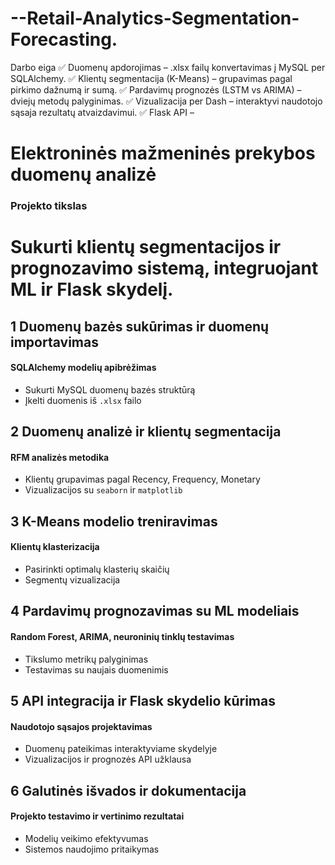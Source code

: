 # --Retail-Analytics-Segmentation-Forecasting.
Darbo eiga ✅ Duomenų apdorojimas – .xlsx failų konvertavimas į MySQL per SQLAlchemy. ✅ Klientų segmentacija (K-Means) – grupavimas pagal pirkimo dažnumą ir sumą. ✅ Pardavimų prognozės (LSTM vs ARIMA) – dviejų metodų palyginimas. ✅ Vizualizacija per Dash – interaktyvi naudotojo sąsaja rezultatų atvaizdavimui. ✅ Flask API –
#  Elektroninės mažmeninės prekybos duomenų analizė
### Projekto tikslas
# Sukurti klientų segmentacijos ir prognozavimo sistemą, integruojant ML ir Flask skydelį.

## 1️ Duomenų bazės sukūrimas ir duomenų importavimas  
####  SQLAlchemy modelių apibrėžimas  
- Sukurti MySQL duomenų bazės struktūrą  
- Įkelti duomenis iš `.xlsx` failo  

## 2️ Duomenų analizė ir klientų segmentacija  
####  RFM analizės metodika  
- Klientų grupavimas pagal Recency, Frequency, Monetary  
- Vizualizacijos su `seaborn` ir `matplotlib`  

## 3️ K-Means modelio treniravimas  
####  Klientų klasterizacija  
- Pasirinkti optimalų klasterių skaičių  
- Segmentų vizualizacija  

## 4️ Pardavimų prognozavimas su ML modeliais  
####  Random Forest, ARIMA, neuroninių tinklų testavimas  
- Tikslumo metrikų palyginimas  
- Testavimas su naujais duomenimis  

## 5️ API integracija ir Flask skydelio kūrimas  
####  Naudotojo sąsajos projektavimas  
- Duomenų pateikimas interaktyviame skydelyje  
- Vizualizacijos ir prognozės API užklausa  

## 6️ Galutinės išvados ir dokumentacija  
####  Projekto testavimo ir vertinimo rezultatai  
- Modelių veikimo efektyvumas  
- Sistemos naudojimo pritaikymas  





